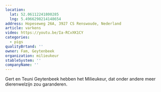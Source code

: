 ```yaml
---
location:
  lat: 52.06112241800285
  lng: 5.4966298214148654
address: Hopeseweg 26A, 3927 CS Renswoude, Nederland
article: varkens
video: https://youtu.be/Ia-RCvXK1CY
categories:
  - pigs
qualityBrtand: ''
owner: Fam, Geytenbeek
organization: milieukeur
stableSystem: ''
companyName: ''
---
```

Gert en Teuni Geytenbeek hebben het Milieukeur, dat onder andere meer dierenwelzijn zou garanderen.
